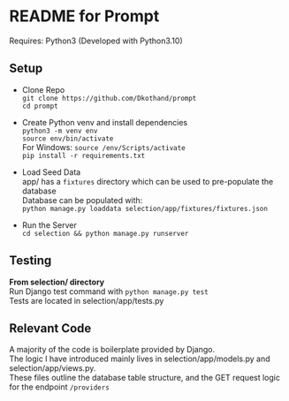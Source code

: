 # README for Prompt

Requires: Python3 (Developed with Python3.10)  

## Setup
- Clone Repo  
`git clone https://github.com/Dkothand/prompt`  
`cd prompt`  

- Create Python venv and install dependencies  
`python3 -m venv env`  
`source env/bin/activate`  
For Windows: `source /env/Scripts/activate`  
`pip install -r requirements.txt`  

- Load Seed Data  
app/ has a `fixtures` directory which can be used to pre-populate the database  
Database can be populated with:  
`python manage.py loaddata selection/app/fixtures/fixtures.json`

- Run the Server  
`cd selection && python manage.py runserver`


## Testing
**From selection/ directory**  
Run Django test command with `python manage.py test`  
Tests are located in selection/app/tests.py


## Relevant Code
A majority of the code is boilerplate provided by Django.  
The logic I have introduced mainly lives in selection/app/models.py and selection/app/views.py.  
These files outline the database table structure, and the GET request logic for the endpoint `/providers`
